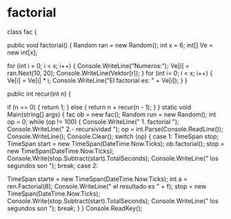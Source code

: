 # factorial
class fac
{

public void factorial()
{
Random ran = new Random();
int x = 6;
int[] Ve = new int[x];

for (int i = 0; i < x; i++)
{
Console.WriteLine("Numeros:");
Ve[i] = ran.Next(10, 20);
Console.WriteLine(Vektor[r]);
}
for (int  i= 0; i < x; i++)
{
Ve[i] = Ve[i] * i;
Console.WriteLine("El factorial es: " + Ve[i]);
}
}

public int recur(int n)
{

if (n == 0)
{
return 1;
}
else
{
return n + recur(n - 1);
}
}
static void Main(string[] args)
{
fac ob = new fac();
Random run = new Random();
int op = 0;
while (op != 100)
{
Console.WriteLine(" 1. factorial  ");
Console.WriteLine(" 2.- recursividad  ");
op = int.Parse(Console.ReadLine());
Console.WriteLine();
Console.Clear();
switch (op)
{
case 1:
TimeSpan stop;
TimeSpan start = new TimeSpan(DateTime.Now.Ticks);
ob.factorial();
stop = new TimeSpan(DateTime.Now.Ticks);
Console.Write(stop.Subtract(start).TotalSeconds); Console.WriteLine(" los  segundos son  ");
break;
case 2:


TimeSpan starte = new TimeSpan(DateTime.Now.Ticks);
int a = ren.Factorial(8);
Console.WriteLine(" el resultado es " + f);
stop = new TimeSpan(DateTime.Now.Ticks);
Console.Write(stop.Subtract(start).TotalSeconds); Console.WriteLine(" los segundos son  ");
break;
}
}
Console.ReadKey();
